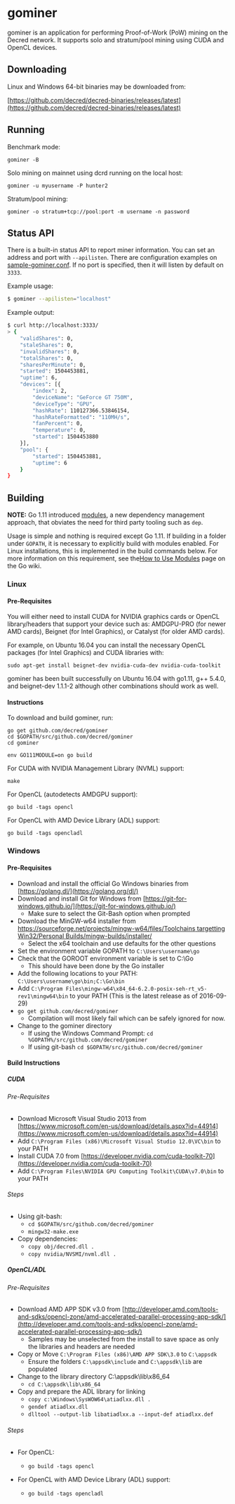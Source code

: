 # gominer

gominer is an application for performing Proof-of-Work (PoW) mining on the
Decred network.  It supports solo and stratum/pool mining using CUDA and
OpenCL devices.

## Downloading

Linux and Windows 64-bit binaries may be downloaded from:

[https://github.com/decred/decred-binaries/releases/latest](https://github.com/decred/decred-binaries/releases/latest)

## Running

Benchmark mode:

```
gominer -B
```

Solo mining on mainnet using dcrd running on the local host:

```
gominer -u myusername -P hunter2
```

Stratum/pool mining:

```
gominer -o stratum+tcp://pool:port -m username -n password
```

## Status API

There is a built-in status API to report miner information. You can set an
address and port with `--apilisten`. There are configuration examples on
[sample-gominer.conf](sample-gominer.conf). If no port is specified, then it
will listen by default on `3333`.

Example usage:

```sh
$ gominer --apilisten="localhost"
```

Example output:

```sh
$ curl http://localhost:3333/
> {
    "validShares": 0,
    "staleShares": 0,
    "invalidShares": 0,
    "totalShares": 0,
    "sharesPerMinute": 0,
    "started": 1504453881,
    "uptime": 6,
    "devices": [{
        "index": 2,
        "deviceName": "GeForce GT 750M",
        "deviceType": "GPU",
        "hashRate": 110127366.53846154,
        "hashRateFormatted": "110MH/s",
        "fanPercent": 0,
        "temperature": 0,
        "started": 1504453880
    }],
    "pool": {
        "started": 1504453881,
        "uptime": 6
    }
}
```

## Building

**NOTE:** Go 1.11 introduced [modules](https://github.com/golang/go/wiki/Modules), a new
dependency management approach, that obviates the need for third party tooling
such as `dep`.

Usage is simple and nothing is required except Go 1.11. If building in a folder
under `GOPATH`, it is necessary to explicitly build with modules enabled. For Linux installations, this is implemented in the build commands below. For more information on this requirement, see the[How to Use Modules](https://github.com/golang/go/wiki/Modules#how-to-use-modules) page on the Go wiki.


### Linux

#### Pre-Requisites

You will either need to install CUDA for NVIDIA graphics cards or OpenCL
library/headers that support your device such as: AMDGPU-PRO (for newer AMD
cards), Beignet (for Intel Graphics), or Catalyst (for older AMD cards).

For example, on Ubuntu 16.04 you can install the necessary OpenCL packages (for
Intel Graphics) and CUDA libraries with:

```
sudo apt-get install beignet-dev nvidia-cuda-dev nvidia-cuda-toolkit
```

gominer has been built successfully on Ubuntu 16.04 with go1.11,
g++ 5.4.0, and beignet-dev 1.1.1-2 although other combinations should work as
well.

#### Instructions

To download and build gominer, run:

```
go get github.com/decred/gominer
cd $GOPATH/src/github.com/decred/gominer
cd gominer

env GO111MODULE=on go build
```

For CUDA with NVIDIA Management Library (NVML) support:
```
make
```

For OpenCL (autodetects AMDGPU support):
```
go build -tags opencl
```

For OpenCL with AMD Device Library (ADL) support:
```
go build -tags opencladl
```

### Windows

#### Pre-Requisites

- Download and install the official Go Windows binaries from [https://golang.dl/](https://golang.org/dl/)
- Download and install Git for Windows from [https://git-for-windows.github.io/](https://git-for-windows.github.io/)
  * Make sure to select the Git-Bash option when prompted
- Download the MinGW-w64 installer from [https://sourceforge.net/projects/mingw-w64/files/Toolchains targetting Win32/Personal Builds/mingw-builds/installer/](https://sourceforge.net/projects/mingw-w64/files/Toolchains%20targetting%20Win32/Personal%20Builds/mingw-builds/installer/)
  * Select the x64 toolchain and use defaults for the other questions
- Set the environment variable GOPATH to `C:\Users\username\go`
- Check that the GOROOT environment variable is set to C:\Go
  * This should have been done by the Go installer
- Add the following locations to your PATH: `C:\Users\username\go\bin;C:\Go\bin`
- Add `C:\Program Files\mingw-w64\x84_64-6.2.0-posix-seh-rt_v5-rev1\mingw64\bin` to your PATH (This is the latest release as of 2016-09-29)
- `go get github.com/decred/gominer`
  * Compilation will most likely fail which can be safely ignored for now.
- Change to the gominer directory
  * If using the Windows Command Prompt:
  ```cd %GOPATH%/src/github.com/decred/gominer```
  * If using git-bash
  ```cd $GOPATH/src/github.com/decred/gominer```

#### Build Instructions

##### CUDA

###### Pre-Requisites

- Download Microsoft Visual Studio 2013 from [https://www.microsoft.com/en-us/download/details.aspx?id=44914](https://www.microsoft.com/en-us/download/details.aspx?id=44914)
- Add `C:\Program Files (x86)\Microsoft Visual Studio 12.0\VC\bin` to your PATH
- Install CUDA 7.0 from [https://developer.nvidia.com/cuda-toolkit-70](https://developer.nvidia.com/cuda-toolkit-70)
- Add `C:\Program Files\NVIDIA GPU Computing Toolkit\CUDA\v7.0\bin` to your PATH

###### Steps
- Using git-bash:
  * ```cd $GOPATH/src/github.com/decred/gominer```
  * ```mingw32-make.exe```
- Copy dependencies:
  * ```copy obj/decred.dll .```
  * ```copy nvidia/NVSMI/nvml.dll .```

##### OpenCL/ADL

###### Pre-Requisites

- Download AMD APP SDK v3.0 from [http://developer.amd.com/tools-and-sdks/opencl-zone/amd-accelerated-parallel-processing-app-sdk/](http://developer.amd.com/tools-and-sdks/opencl-zone/amd-accelerated-parallel-processing-app-sdk/)
  * Samples may be unselected from the install to save space as only the libraries and headers are needed
- Copy or Move `C:\Program Files (x86)\AMD APP SDK\3.0` to `C:\appsdk`
  * Ensure the folders `C:\appsdk\include` and `C:\appsdk\lib` are populated
- Change to the library directory C:\appsdk\lib\x86_64
  * ```cd C:\appsdk\lib\x86_64```
- Copy and prepare the ADL library for linking
  * ```copy c:\Windows\SysWOW64\atiadlxx.dll .```
  * ```gendef atiadlxx.dll```
  * ```dlltool --output-lib libatiadlxx.a --input-def atiadlxx.def```

###### Steps

- For OpenCL:
  * ```go build -tags opencl```

- For OpenCL with AMD Device Library (ADL) support:
  * ```go build -tags opencladl```
